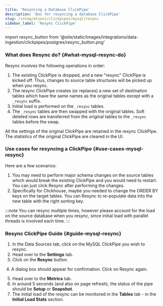 ```yaml
---
title: 'Resyncing a Database ClickPipe'
description: 'Doc for resyncing a database ClickPipe'
slug: /integrations/clickpipes/mysql/resync
sidebar_label: 'Resync ClickPipe'
---
```


import resync_button from '@site/static/images/integrations/data-ingestion/clickpipes/postgres/resync_button.png'

### What does Resync do? {#what-mysql-resync-do}

Resync involves the following operations in order:
1. The existing ClickPipe is dropped, and a new "resync" ClickPipe is kicked off. Thus, changes to source table structures will be picked up when you resync.
2. The resync ClickPipe creates (or replaces) a new set of destination tables which have the same names as the original tables except with a `_resync` suffix.
3. Initial load is performed on the `_resync` tables.
4. The `_resync` tables are then swapped with the original tables. Soft deleted rows are transferred from the original tables to the `_resync` tables before the swap.

All the settings of the original ClickPipe are retained in the resync ClickPipe. The statistics of the original ClickPipe are cleared in the UI.

### Use cases for resyncing a ClickPipe {#use-cases-mysql-resync}
Here are a few scenarios:

1. You may need to perform major schema changes on the source tables which would break the existing ClickPipe and you would need to restart. You can just click Resync after performing the changes.
2. Specifically for Clickhouse, maybe you needed to change the ORDER BY keys on the target tables. You can Resync to re-populate data into the new table with the right sorting key.

:::note
You can resync multiple times, however please account for the load on the source database when you resync,
since initial load with parallel threads is involved each time.
:::

### Resync ClickPipe Guide {#guide-mysql-resync}
1. In the Data Sources tab, click on the MySQL ClickPipe you wish to resync.
2. Head over to the **Settings** tab.
3. Click on the **Resync** button.

<Image img={resync_button} border size="md"/>
4. A dialog box should appear for confirmation. Click on Resync again.

5. Head over to the **Metrics** tab.
6. In around 5 seconds (and also on page refresh), the status of the pipe should be **Setup** or **Snapshot**.
7. The initial load of the resync can be monitored in the **Tables** tab - in the **Initial Load Stats** section.
